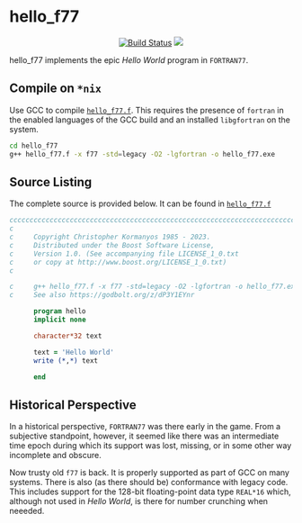 hello_f77
==================

<p align="center">
    <a href="https://github.com/ckormanyos/hello_f77/actions">
        <img src="https://github.com/ckormanyos/hello_f77/actions/workflows/hello_f77.yml/badge.svg" alt="Build Status"></a>
    <a href="https://godbolt.org/z/dP3Y1EYnr" alt="godbolt">
        <img src="https://img.shields.io/badge/try%20it%20on-godbolt-green" /></a>
</p>

hello_f77 implements the epic _Hello_ _World_ program in `FORTRAN77`.

## Compile on `*nix`

Use GCC to compile [`hello_f77.f`](./hello_f77.f). This requires the presence
of `fortran` in the enabled languages of the GCC build and an installed `libgfortran`
on the system.

```sh
cd hello_f77
g++ hello_f77.f -x f77 -std=legacy -O2 -lgfortran -o hello_f77.exe
```

## Source Listing

The complete source is provided below.
It can be found in [`hello_f77.f`](./hello_f77.f)

```fortran
ccccccccccccccccccccccccccccccccccccccccccccccccccccccccccccccccccccccccccccccc
c
c     Copyright Christopher Kormanyos 1985 - 2023.
c     Distributed under the Boost Software License,
c     Version 1.0. (See accompanying file LICENSE_1_0.txt
c     or copy at http://www.boost.org/LICENSE_1_0.txt)
c

c     g++ hello_f77.f -x f77 -std=legacy -O2 -lgfortran -o hello_f77.exe
c     See also https://godbolt.org/z/dP3Y1EYnr

      program hello
      implicit none

      character*32 text

      text = 'Hello World'
      write (*,*) text

      end
```

## Historical Perspective

In a historical perspective, `FORTRAN77` was there early in the game.
From a subjective standpoint, however, it seemed like there was an intermediate
time epoch during which its support was lost, missing, or in some other
way incomplete and obscure.

Now trusty old `f77` is back. It is properly supported as part of GCC on many systems.
There is also (as there should be) conformance with legacy code.
This includes support for the $128$-bit floating-point data type `REAL*16`
which, although not used in _Hello_ _World_, is there for number crunching
when neeeded.
